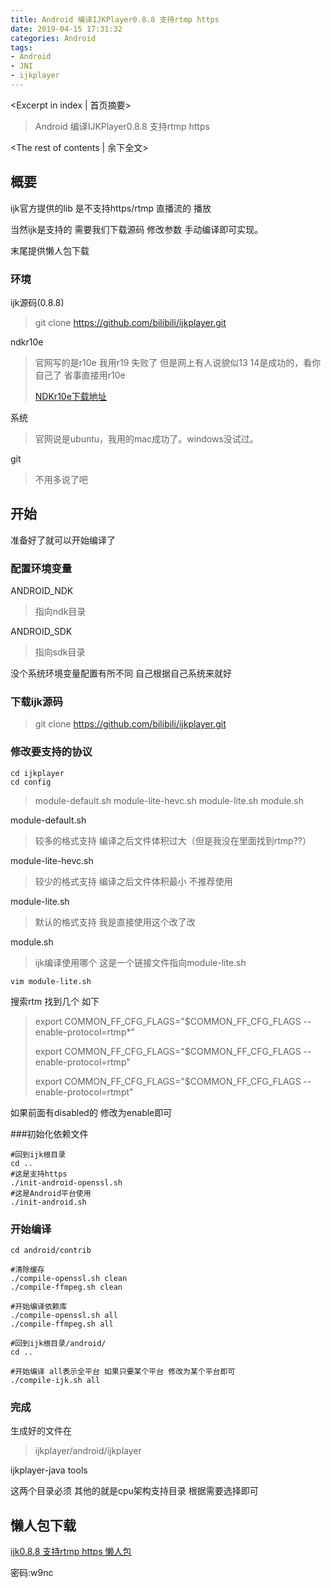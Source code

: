 ```yaml
---
title: Android 编译IJKPlayer0.8.8 支持rtmp https
date: 2019-04-15 17:31:32
categories: Android
tags:
- Android
- JNI
- ijkplayer
---
```

<Excerpt in index | 首页摘要>
> Android 编译IJKPlayer0.8.8 支持rtmp https
>
<!-- more -->
<The rest of contents | 余下全文>  

## 概要

ijk官方提供的lib 是不支持https/rtmp 直播流的 播放

当然ijk是支持的 需要我们下载源码 修改参数 手动编译即可实现。

末尾提供懒人包下载

### 环境

ijk源码(0.8.8)

>git clone https://github.com/bilibili/ijkplayer.git

ndkr10e

> 官网写的是r10e 我用r19 失败了 但是网上有人说貌似13 14是成功的，看你自己了 省事直接用r10e
>
> [NDKr10e下载地址](<https://blog.csdn.net/shuzfan/article/details/52690554>)

系统

> 官网说是ubuntu，我用的mac成功了。windows没试过。

git

> 不用多说了吧



## 开始

准备好了就可以开始编译了

### 配置环境变量

ANDROID_NDK

> 指向ndk目录

ANDROID_SDK

> 指向sdk目录

没个系统环境变量配置有所不同 自己根据自己系统来就好

### 下载ijk源码

> git clone https://github.com/bilibili/ijkplayer.git

### 修改要支持的协议

~~~shell
cd ijkplayer
cd config
~~~

>module-default.sh   module-lite-hevc.sh module-lite.sh      module.sh

module-default.sh

> 较多的格式支持 编译之后文件体积过大（但是我没在里面找到rtmp??）

module-lite-hevc.sh

> 较少的格式支持 编译之后文件体积最小 不推荐使用

module-lite.sh

> 默认的格式支持 我是直接使用这个改了改

module.sh

> ijk编译使用哪个 这是一个链接文件指向module-lite.sh

~~~shell
vim module-lite.sh
~~~

搜索rtm 找到几个 如下

>export COMMON_FF_CFG_FLAGS="$COMMON_FF_CFG_FLAGS --enable-protocol=rtmp*"
>
>export COMMON_FF_CFG_FLAGS="$COMMON_FF_CFG_FLAGS --enable-protocol=rtmp"
>
>export COMMON_FF_CFG_FLAGS="$COMMON_FF_CFG_FLAGS --enable-protocol=rtmpt"

如果前面有disabled的 修改为enable即可

###初始化依赖文件

```shell
#回到ijk根目录
cd ..
#这是支持https
./init-android-openssl.sh
#这是Android平台使用
./init-android.sh
```



### 开始编译

```shell
cd android/contrib

#清除缓存
./compile-openssl.sh clean
./compile-ffmpeg.sh clean

#开始编译依赖库
./compile-openssl.sh all
./compile-ffmpeg.sh all

#回到ijk根目录/android/
cd ..

#开始编译 all表示全平台 如果只要某个平台 修改为某个平台即可
./compile-ijk.sh all
```



### 完成

生成好的文件在

> ijkplayer/android/ijkplayer

ijkplayer-java tools

这两个目录必须 其他的就是cpu架构支持目录 根据需要选择即可



## 懒人包下载

[ijk0.8.8 支持rtmp https 懒人包](https://pan.baidu.com/s/1aDNGNb283RlBG0Yjb9PwmQ)

密码:w9nc